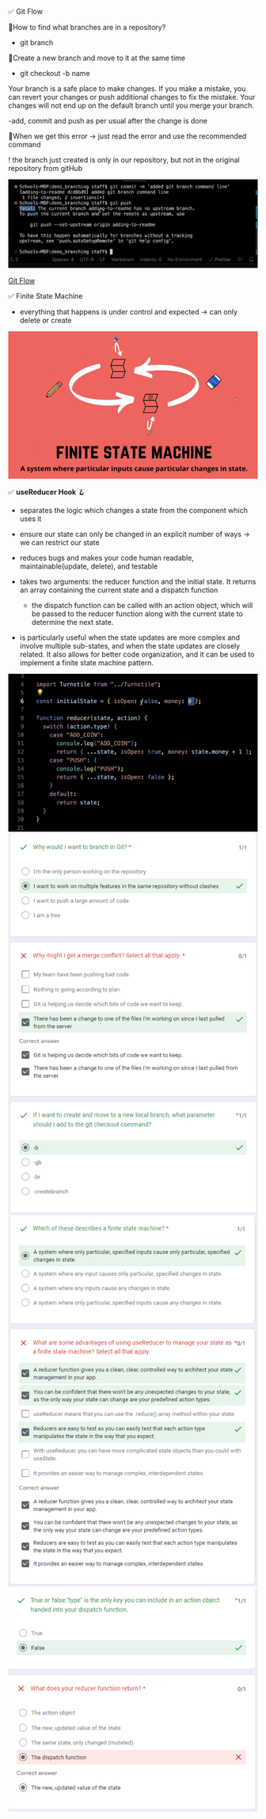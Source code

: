 ✅ Git Flow

🔸How to find what branches are in a repository?

- git branch

🔸Create a new branch and move to it at the same time

- git checkout -b name

Your branch is a safe place to make changes. If you make a mistake, you can revert your changes or push additional changes to fix the mistake. Your changes will not end up on the default branch until you merge your branch.

-add, commit and push as per usual after the change is done

🔸When we get this error → just read the error and use the recommended command

! the branch just created is only in our repository, but not in the original repository from gitHub

<img src="../Screenshots/gitError.png">

<a href="https://docs.github.com/en/get-started/quickstart/github-flow">Git Flow</a>

✅ Finite State Machine

- everything that happens is under control and expected → can only delete or create

<img src="../Screenshots/finiteStateMachine.png">

✅ <b>useReducer Hook</b> 🪝

- separates the logic which changes a state from the component which uses it

- ensure our state can only be changed in an explicit number of ways → we can restrict our state

- reduces bugs and makes your code human readable, maintainable(update, delete), and testable

- takes two arguments: the reducer function and the initial state. It returns an array containing the current state and a dispatch function

  - the dispatch function can be called with an action object, which will be passed to the reducer function along with the current state to determine the next state.

- is particularly useful when the state updates are more complex and involve multiple sub-states, and when the state updates are closely related. It also allows for better code organization, and it can be used to implement a finite state machine pattern.

<img src="../Screenshots/useReducer.png">

<img src="../Screenshots/gitTest.png">

<img src="../Screenshots/gitTest1.png">

<img src="../Screenshots/gitTest2.png">
